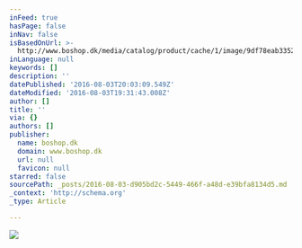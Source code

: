 ```yaml
---
inFeed: true
hasPage: false
inNav: false
isBasedOnUrl: >-
  http://www.boshop.dk/media/catalog/product/cache/1/image/9df78eab33525d08d6e5fb8d27136e95/f/o/forest-plankebord-eg-3_1.jpg
inLanguage: null
keywords: []
description: ''
datePublished: '2016-08-03T20:03:09.549Z'
dateModified: '2016-08-03T19:31:43.008Z'
author: []
title: ''
via: {}
authors: []
publisher:
  name: boshop.dk
  domain: www.boshop.dk
  url: null
  favicon: null
starred: false
sourcePath: _posts/2016-08-03-d905bd2c-5449-466f-a48d-e39bfa8134d5.md
_context: 'http://schema.org'
_type: Article

---
```

![](http://www.boshop.dk/media/catalog/product/cache/1/image/9df78eab33525d08d6e5fb8d27136e95/f/o/forest-plankebord-eg-3_1.jpg)